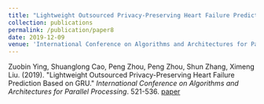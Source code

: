 ```yaml
---
title: "Lightweight Outsourced Privacy-Preserving Heart Failure Prediction Based on GRU"
collection: publications
permalink: /publication/paper8
date: 2019-12-09
venue: 'International Conference on Algorithms and Architectures for Parallel Processing'
---
```

Zuobin Ying, Shuanglong Cao, Peng Zhou, Peng Zhou, Shun Zhang, Ximeng Liu. (2019). &quot;Lightweight Outsourced Privacy-Preserving Heart Failure Prediction Based on GRU.&quot; <i>International Conference on Algorithms and Architectures for Parallel Processing</i>. 521-536. [paper](http://Doctor-Nobody.github.io/papers/ica3pp2019.pdf)